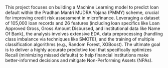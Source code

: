 This project focuses on building a Machine Learning model to predict loan default within the Pradhan Mantri MUDRA Yojana (PMMY) scheme, crucial for improving credit risk assessment in microfinance. Leveraging a dataset of 105,000 loan records and 26 features (including loan specifics like Loan Approved Gross, Gross Amount Disbursed, and institutional data like Name Of Bank), the analysis involves extensive EDA, data preprocessing (handling class imbalance via techniques like SMOTE), and the training of multiple classification algorithms (e.g., Random Forest, XGBoost). The ultimate goal is to deliver a highly accurate predictive tool that specifically optimizes Recall (minimizing missed defaults) to help financial institutions make better-informed decisions and mitigate Non-Performing Assets (NPAs).
